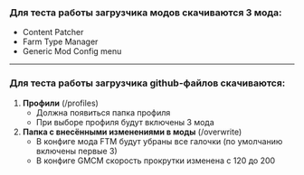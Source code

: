### Для теста работы загрузчика модов скачиваются 3 мода:
- Content Patcher
- Farm Type Manager
- Generic Mod Config menu
---
### Для теста работы загрузчика github-файлов скачиваются:
1. **Профили** (/profiles)
    - Должна появиться папка профиля
    - При выборе профиля будут включены 3 мода
2. **Папка с внесёнными изменениями в моды** (/overwrite)
    - В конфиге мода FTM будут убраны все галочки (по умолчанию включены первые 3)
    - В конфиге GMCM скорость прокрутки изменена с 120 до 200